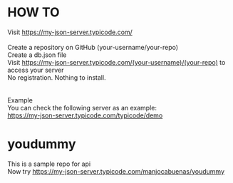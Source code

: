 # HOW TO
Visit https://my-json-server.typicode.com/<br><br>
Create a repository on GitHub (your-username/your-repo)<br>
Create a db.json file<br>
Visit https://my-json-server.typicode.com/(your-username)/(your-repo) to access your server<br>
No registration. Nothing to install.<br>
<br><br>
Example<br>
You can check the following server as an example:<br>
https://my-json-server.typicode.com/typicode/demo<br>

# youdummy
This is a sample repo for api<br>
Now try https://my-json-server.typicode.com/manjocabuenas/youdummy
